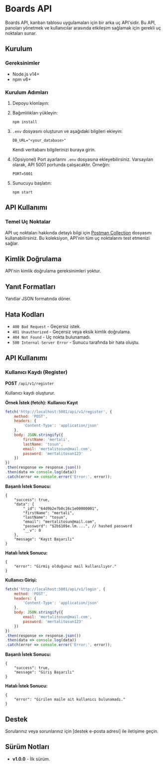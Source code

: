 # Boards API

Boards API, kanban tablosu uygulamaları için bir arka uç API'sidir. Bu API, panoları yönetmek ve kullanıcılar arasında etkileşim sağlamak için gerekli uç noktaları sunar.

## Kurulum

### Gereksinimler

- Node.js v14+
- npm v6+

### Kurulum Adımları

1. Depoyu klonlayın:

2. Bağımlılıkları yükleyin:
    ```
    npm install
    ```

3. `.env` dosyasını oluşturun ve aşağıdaki bilgileri ekleyin:
    ```env
    DB_URL="<your_database>"
    ```
    Kendi veritabanı bilgilerinizi buraya girin.

4. (Opsiyonel) Port ayarlarını `.env` dosyasına ekleyebilirsiniz. Varsayılan olarak, API 5001 portunda çalışacaktır. Örneğin:
    ```env
    PORT=5001
    ```

5. Sunucuyu başlatın:
    ```
    npm start
    ```

## API Kullanımı

### Temel Uç Noktalar

API uç noktaları hakkında detaylı bilgi için [Postman Collection](https://github.com/mertalitosun/kanban-task/tree/main/postman) dosyasını kullanabilirsiniz. Bu koleksiyon, API'nin tüm uç noktalarını test etmenizi sağlar.

## Kimlik Doğrulama

API'nin kimlik doğrulama gereksinimleri yoktur.

## Yanıt Formatları

Yanıtlar JSON formatında döner.

## Hata Kodları

- `400 Bad Request` - Geçersiz istek.
- `401 Unauthorized` - Geçersiz veya eksik kimlik doğrulama.
- `404 Not Found` - Uç nokta bulunamadı.
- `500 Internal Server Error` - Sunucu tarafında bir hata oluştu.

## API Kullanımı

### Kullanıcı Kaydı (Register)

**POST** `/api/v1/register`

Kullanıcı kaydı oluşturur.

**Örnek İstek (fetch):**
**Kullanıcı Kayıt**

```javascript
fetch('http://localhost:5001/api/v1/register', {
    method: 'POST',
    headers: {
        'Content-Type': 'application/json'
    },
    body: JSON.stringify({
        firstName: 'mertali',
        lastName: 'tosun',
        email: 'mertalitosun@mail.com',
        password: 'mertalitosun123'
    })
})
.then(response => response.json())
.then(data => console.log(data))
.catch(error => console.error('Error:', error));
```
**Başarılı İstek Sonucu:**
```
{
    "success": true,
    "data": {
        "_id": "64d9b2e7b0c16c1e00000001",
        "firstName": "mertali",
        "lastName": "tosun",
        "email": "mertalitosun@mail.com",
        "password": "$2b$10$e.lm....", // hashed password
        "__v": 0
    },
    "message": "Kayıt Başarılı"
}
```

**Hatalı İstek Sonucu:**
```
{
    "error": "Girmiş olduğunuz mail kullanılıyor."
}
```

**Kullanıcı Girişi:**
```javascript
fetch('http://localhost:5001/api/v1/login', {
    method: 'POST',
    headers: {
        'Content-Type': 'application/json'
    },
    body: JSON.stringify({
        email: 'mertalitosun@mail.com',
        password: 'mertalitosun123'
    })
})
.then(response => response.json())
.then(data => console.log(data))
.catch(error => console.error('Error:', error));
```
**Başarılı İstek Sonucu:**
```
{
    "success": true,
    "message": "Giriş Başarılı"
}
```

**Hatalı İstek Sonucu:**
```
{
    "error": "Girilen maile ait kullanıcı bulunamadı."
}
```

## Destek

Sorularınız veya sorunlarınız için [destek e-posta adresi] ile iletişime geçin.

## Sürüm Notları

- **v1.0.0** - İlk sürüm.
